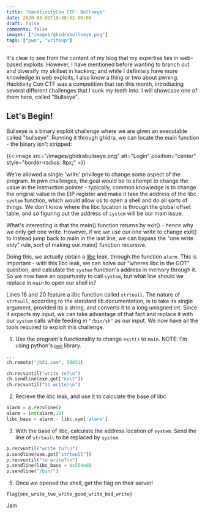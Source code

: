 ```yaml
---
title: "HacktivityCon CTF: Bullseye"
date: 2020-08-09T18:48:52-06:00
draft: false
comments: false
images: ["images/ghidrabullseye.png"]
tags: ["pwn", "writeup"]
---
```


It's clear to see from the content of my blog that my expertise lies in web-based exploits. However, I have mentioned before wanting to branch out and diversify my skillset in hacking; and while I definitely have more knowledge in web exploits, I also know a thing or two about pwning. Hacktivity Con CTF was a competition that ran this month, introducing several different challenges that I sunk my teeth into. I will showcase one of them here, called "Bullseye".

## Let's Begin!

Bullseye is a binary exploit challenge where we are given an executable called "bullseye". Running it through ghidra, we can locate the main function - the binary isn't stripped:

{{< image src="/images/ghidrabullseye.png" alt="Login" position="center" style="border-radius: 8px;" >}}

We're allowed a single 'write' privilege to change some aspect of the program. In pwn challenges, the goal would be to attempt to change the value in the instruction pointer - typically, common knowledge is to change the original value in the EIP register and make it take the address of the libc ``system`` function, which would allow us to open a shell and do all sorts of things. We don't know where the libc location is through the global offset table, and so figuring out the address of ``system`` will be our main issue. 

What's interesting is that the main() function returns by exit() - hence why we only get one write. However, if we we use our one write to change exit() to instead jump back to main in the last line, we can bypass the "one write only" rule, sort of making our main() function recursive. 

Doing this, we actually obtain a [libc](https://www.gnu.org/software/libc/) leak, through the function ``alarm``. This is important - with this libc leak, we can solve our "wheres libc in the GOT" question, and calculate the ``system`` function's address in memory through it.
So we now have an oppurtunity to call ``system``, but what line should we replace in ``main`` to open our shell in?

Lines 16 and 20 feature a libc function called ``strtoull``. The nature of ``strtoull``, according to the standard lib documentation, is to take its single argument, provided its a string, and converts it to a long unisgned int. Since it expects my input, we can take advantage of that fact and replace it with our ``system`` calls while feeding in ``"/bin/sh"`` as our input.
We now have all the tools required to exploit this challenge.

1. Use the program's functionality to change ``exit()`` to ``main``. NOTE: I'm using python's [``pwn``](http://docs.pwntools.com/en/stable/) library.

```python
...
ch.remote("jh2i.com", 50031)

ch.recvuntil("write to?\n")
ch.sendline(exe.got["exit"])
ch.recvuntil("to write?\n")
```

2. Recieve the libc leak, and use it to calculate the base of libc. 

```python
alarm = p.recvline()
alarm = int(alarm,16)
libc_base = alarm - libc.sym['alarm']
```

3. With the base of libc, calculate the address location of ``system``. Send the line of ``strtoull`` to be replaced by ``system``.

```python
p.recvuntil("write to?\n")
p.sendline(exe.got["strtoull"])
p.recvuntil("to write?\n")
p.sendline(libc_base + 0x554e0)
p.sendline("/bin/")
```

5. Once we opened the shell, get the flag on their server!

``flag{one_write_two_write_good_write_bad_write}``

Jam
